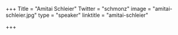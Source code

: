 +++
Title = "Amitai Schleier"
Twitter = "schmonz"
image = "amitai-schleier.jpg"
type = "speaker"
linktitle = "amitai-schleier"

+++


